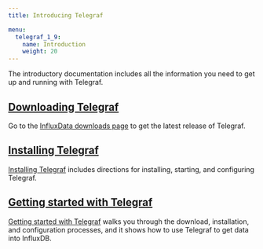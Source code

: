 ```yaml
---
title: Introducing Telegraf

menu:
  telegraf_1_9:
    name: Introduction
    weight: 20
---
```


The introductory documentation includes all the information you need to get up and running with Telegraf.

## [Downloading Telegraf](https://influxdata.com/downloads/#telegraf)

Go to the [InfluxData downloads page](https://influxdata.com/downloads/#telegraf) to get the latest release of Telegraf.

## [Installing Telegraf](/telegraf/v1.9/introduction/installation/)

[Installing Telegraf](/telegraf/v1.9/introduction/installation/) includes directions for installing, starting, and configuring Telegraf.

## [Getting started with Telegraf](/telegraf/v1.9/introduction/getting-started/)

[Getting started with Telegraf](/telegraf/v1.9/introduction/getting-started/) walks you through the download, installation, and configuration processes, and it shows how to use Telegraf to get data into InfluxDB.
